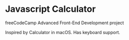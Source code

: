 # Javascript Calculator
freeCodeCamp Advanced Front-End Development project

Inspired by Calculator in macOS. Has keyboard support.
